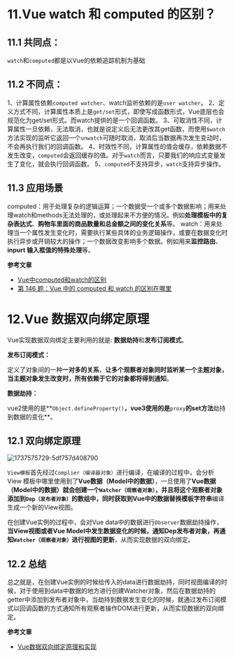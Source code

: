 # 11.Vue watch 和 computed 的区别？

## 11.1 共同点：

`watch`和`computed`都是以Vue的依赖追踪机制为基础

## 11.2 不同点：

1、计算属性依赖`computed watcher`、watch监听依赖的是`user watcher`。
2、定义方式不同，计算属性本质上是`get/set`形式，即使写成函数形式，Vue底层也会规范化为get/set形式。而watch提供的是一个回调函数。
3、可取消性不同，计算属性一旦依赖，无法取消，也就是说定义后无法更改其get函数，而使用`$watch`方法实现的监听它返回一个`unwatch`可随时取消，取消后当数据再次发生变动时，不会再执行我们的回调函数。
4、时效性不同，计算属性的值会缓存，依赖数据不发生改变，`computed`会返回缓存的值。对于`watch`而言，只要我们的响应式变量发生了变化，就会执行回调函数。
5、`computed`不支持异步，`watch`支持异步操作。

## 11.3 应用场景

computed：用于处理复杂的逻辑运算；一个数据受一个或多个数据影响；用来处理watch和methods无法处理的，或处理起来不方便的情况。例如**处理模板中的复杂表达式**、**购物车里面的商品数量和总金额之间的变化关系**等。
watch：用来处理当一个属性发生变化时，需要执行某些具体的业务逻辑操作，或要在数据变化时执行异步或开销较大的操作；一个数据改变影响多个数据。例如用来**监控路由**、**inpurt 输入框值的特殊处理**等。

**参考文章**

- [Vue中computed和watch的区别](https://segmentfault.com/a/1190000022740275)
- [第 146 题：Vue 中的 computed 和 watch 的区别在哪里](https://github.com/Advanced-Frontend/Daily-Interview-Question/issues/304)



# 12.Vue 数据双向绑定原理

Vue实现数据双向绑定主要利用的就是: **数据劫持**和**发布订阅模式**。

**发布订阅模式：**

定义了对象间的一种**一对多的关系**，**让多个观察者对象同时监听某一个主题对象，当主题对象发生改变时，所有依赖于它的对象都将得到通知**。

**数据劫持：**

vue2使用的是**`Object.defineProperty()`**，vue3使用的是**`proxy`**的set方法**劫持到数据的变化**。

## 12.1 双向绑定原理

![1737575729-5df757d408790](D:\前端学习\zhanglongli\document-library\面试篇\Vue部分.assets\1737575729-5df757d408790.png)

`View模板`首先经过`Complier（编译器对象）`进行编译，在编译的过程中，会分析 View 模板中哪里使用到了**Vue数据（Model中的数据）**，一旦使用了**Vue数据（Model中的数据）**就会创建一个`Watcher（观察者对象）`，并且将这个观察者对象添加到`Dep（发布者对象）`的数组中，同时获取到Vue中的数据**替换模板字符串**编译生成一个新的View视图。

在创建Vue实例的过程中，会对Vue data中的数据进行`Observer`数据劫持操作，**当View视图或者Vue Model中发生数据变化的时候，通知Dep发布者对象，再通知`Watcher（观察者对象）`进行视图的更新**，从而实现数据的双向绑定。

## 12.2 总结

总之就是，在创建Vue实例的时候给传入的data进行数据劫持，同时视图编译的时候，对于使用到data中数据的地方进行创建Watcher对象，然后在数据劫持的getter中添加到发布者对象中，当劫持到数据发生变化的时候，就通过发布订阅模式以回调函数的方式通知所有观察者操作DOM进行更新，从而实现数据的双向绑定。

**参考文章**

- [Vue数据双向绑定原理和实现](https://segmentfault.com/a/1190000021327394)

  